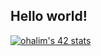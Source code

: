 ## Hello world!

[![ohalim's 42 stats](https://badge42.vercel.app/api/v2/clctn37vt00110fmi3kd6gzg8/stats?cursusId=21&coalitionId=77)](https://github.com/JaeSeoKim/badge42)
